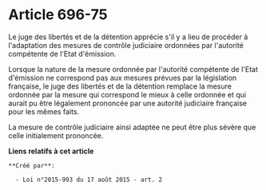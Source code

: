 # Article 696-75

Le juge des libertés et de la détention apprécie s'il y a lieu de procéder à l'adaptation des mesures de contrôle judiciaire
ordonnées par l'autorité compétente de l'Etat d'émission. 

Lorsque la nature de la mesure ordonnée par l'autorité compétente de l'Etat d'émission ne correspond pas aux mesures prévues
par la législation française, le juge des libertés et de la détention remplace la mesure ordonnée par la mesure qui
correspond le mieux à celle ordonnée et qui aurait pu être légalement prononcée par une autorité judiciaire française pour
les mêmes faits. 

La mesure de contrôle judiciaire ainsi adaptée ne peut être plus sévère que celle initialement prononcée.

**Liens relatifs à cet article**

	**Créé par**:

	  - Loi n°2015-993 du 17 août 2015 - art. 2
